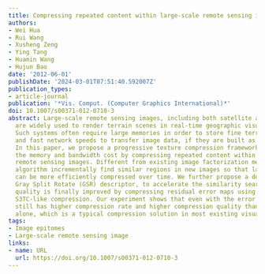 ```yaml
---
title: Compressing repeated content within large-scale remote sensing images
authors:
- Wei Hua
- Rui Wang
- Xusheng Zeng
- Ying Tang
- Huamin Wang
- Hujun Bao
date: '2012-06-01'
publishDate: '2024-03-01T07:51:40.592007Z'
publication_types:
- article-journal
publication: '*Vis. Comput. (Computer Graphics International)*'
doi: 10.1007/s00371-012-0710-3
abstract: Large-scale remote sensing images, including both satellite and aerial photographs,
  are widely used to render terrain scenes in real-time geographic visualization systems.
  Such systems often require large memories in order to store fine terrain details
  and fast network speeds to transfer image data, if they are built as web applications.
  In this paper, we propose a progressive texture compression framework to reduce
  the memory and bandwidth cost by compressing repeated content within and among large-scale
  remote sensing images. Different from existing image factorization methods, our
  algorithm incrementally find similar regions in new images so that large-scale images
  can be more efficiently compressed over time. We further propose a descriptor, the
  Gray Split Rotate (GSR) descriptor, to accelerate the similarity search. The reconstruction
  quality is finally improved by compressing residual error maps using customized
  S3TC-like compression. Our experiment shows that even with the error maps, our system
  still has higher compression rate and higher compression quality than using S3TC
  alone, which is a typical compression solution in most existing visualization systems.
tags:
- Image epitomes
- Large-scale remote sensing image
links:
- name: URL
  url: https://doi.org/10.1007/s00371-012-0710-3
---
```

